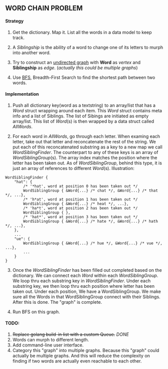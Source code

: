 ## WORD CHAIN PROBLEM

#### Strategy

1. Get the dictionary. Map it. List all the words in a data model to keep track.

2. A _Siblingship_ is the ability of a word to change one of its letters to murph into another word.

3. Try to construct an [undirected graph](https://en.wikipedia.org/wiki/Graph_(discrete_mathematics)#Undirected_graph) with __Word__ as _vertex_ and __Siblingship__ as _edge_. (_actually this could be multiple graphs_)

4. Use [BFS](https://en.wikipedia.org/wiki/Breadth-first_search), Breadth-First Search to find the shortest path between two words.


#### Implementation

1. Push all dictionary key(word as a textstring) to an array/list that has a _Word_ struct wrapping around each item. This _Word_ struct contains meta info and a list of Siblings. The list of Sibings are initiated as empty array/list. This list of _Word_(s) is then wrapped by a data struct called _AllWords_.

2. For each word in _AllWords_, go through each letter. When examing each letter, take out that letter and reconcatenate the rest of the string. We put each of this reconcatenated substring as a key to a new map we call _WordSiblingFinder_. The counterpart to any of these keys is an array of _WordSiblingGroup_(s). The array index matches the position where the letter has been taken out. As of _WordSiblingGroup_, behind this type, it is just an array of references to different _Word_(s).
Illustration:
```
WordSiblingFinder {
    "hat": {
        /* '*hat', word at position 0 has been taken out */
        WordSiblingGroup { &Word{...} /* chat */, &Word{...} /* that */, ...},
        /* 'h*at', word at position 1 has been taken out */
        WordSiblingGroup { &Word{...} /* heat */, ...},
        /* 'ha*t', word at position 2 has been taken out */
        WordSiblingGroup { },
        /* 'hat*', word at position 3 has been taken out */
        WordSiblingGroup { &Word{...} /* hate */, &Word{...} /* hath */, ...},
    },
    ...
    "ue": {
        WordSiblingGroup { &Word{...} /* hue */, &Word{...} /* vue */, ...},
        ...
    }
}
```

3. Once the _WordSiblingFinder_ has been filled out completed based on the dictionary. We can connect each _Word_ within each _WordSiblingGroup_. We loop thru each substring key in _WordSiblingFinder_. Under each substring key, we then loop thru each position where letter has been taken out. Under each position, We have a WordSiblingGroup. We make sure all the Words in that WordSiblingGroup connect with their Siblings. After this is done. The "graph" is complete.

4. Run BFS on this graph.

#### TODO:
1. ~~Replace golang build-in list with a custom Queue.~~ _DONE_
2. Words can murph to different length.
3. Add command-line user interface.
4. Category this "graph" into multiple graphs. Because this "graph" could actually be multiple graphs. And this will reduce the complexity on finding if two words are actually even reachable to each other.